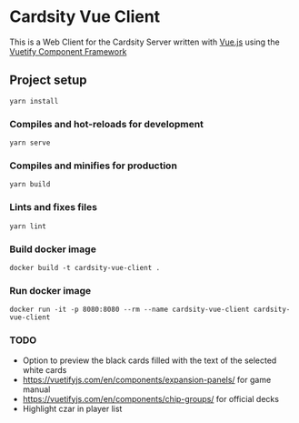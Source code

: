 # Cardsity Vue Client
This is a Web Client for the Cardsity Server written with [Vue.js](https://vuejs.org/) using the [Vuetify Component Framework](https://vuetifyjs.com)


## Project setup
```
yarn install
```

### Compiles and hot-reloads for development
```
yarn serve
```

### Compiles and minifies for production
```
yarn build
```

### Lints and fixes files
```
yarn lint
```

### Build docker image
```
docker build -t cardsity-vue-client .
```

### Run docker image
```
docker run -it -p 8080:8080 --rm --name cardsity-vue-client cardsity-vue-client
```

### TODO
- Option to preview the black cards filled with the text of the selected white cards
- <https://vuetifyjs.com/en/components/expansion-panels/> for game manual
- <https://vuetifyjs.com/en/components/chip-groups/> for official decks
- Highlight czar in player list
